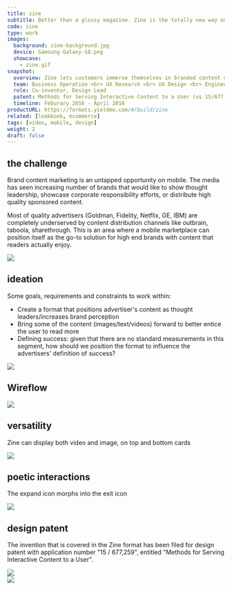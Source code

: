 ```yaml
---
title: zine
subtitle: Better than a glossy magazine. Zine is the totally new way on mobile to show off high-quality content for finest brands.
code: zine
type: work
images:
  background: zine-background.jpg
  device: Samsung-Galaxy-S8.png
  showcase:
    - zine.gif
snapshot:
  overview: Zine lets customers immerse themselves in branded content or product details. Customers can swipe through headlines displayed on top of brand imagery or videos and expand each to reveal more content. And this format is never tricky—an easily accessible "X" neatly folds your content away and keeps Zine user-friendly.
  team: Business Operation <br> UX Research <br> UX Design <br> Engineering <br> Marketing <br> Data Insights
  role: Co-inventor, Design Lead
  patent: Methods for Serving Interactive Content to a User (us 15/677,259)
  timeline: Feburary 2016 - April 2016
productURL: https://formats.yieldmo.com/#/build/zine
related: [lookbook, mcommerce]
tags: [video, mobile, design]
weight: 2
draft: false
---
```


## the challenge

Brand content marketing is an untapped opportunity on mobile. The media has seen increasing number of brands that would like to show thought leadership, showcase corporate responsibility efforts, or distribute high quality sponsored content.

Most of quality advertisers (Goldman, Fidelity, Netflix, GE, IBM) are completely underserved by content distribution channels like outbrain, taboola, sharethrough. This is an area where a mobile marketplace can position itself as the go-to solution for high end brands with content that readers actually enjoy.

<div><img src="/work/zine/recipe-expanded-perspective.png"></div>

## ideation

Some goals, requirements and constraints to work within:

- Create a format that positions advertiser's content as thought leaders/increases brand perception
- Bring some of the content (images/text/videos) forward to better entice the user to read more
- Defining success: given that there are no standard measurements in this segment, how should we position the format to influence the advertisers' definition of success?

<div><img src="/work/zine/zine-brainstorm.jpg"></div>

## Wireflow

<div><img src="/work/zine/wireflow.png"></div>

## versatility

Zine can display both video and image, on top and bottom cards

<div><img src="/work/zine/versatility.png"></div>

## poetic interactions

The expand icon morphs into the exit icon

<div><img src="/work/zine/interaction.gif"></div>

## design patent

The invention that is covered in the Zine format has been filed for design patent with application number "15 / 677,259", entitled "Methods for Serving Interactive Content to a User".

<div><img src="/work/zine/patent-2.png"></div>
<div><img src="/work/zine/patent-3.png"></div>



